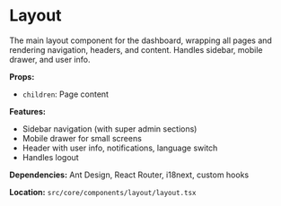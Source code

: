 # Layout

The main layout component for the dashboard, wrapping all pages and rendering navigation, headers, and content. Handles sidebar, mobile drawer, and user info.

**Props:**

- `children`: Page content

**Features:**

- Sidebar navigation (with super admin sections)
- Mobile drawer for small screens
- Header with user info, notifications, language switch
- Handles logout

**Dependencies:** Ant Design, React Router, i18next, custom hooks

**Location:** `src/core/components/layout/layout.tsx`
